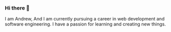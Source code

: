 ### Hi there 👋
I am Andrew, And I am currently pursuing a career in web development and software engineering. I have a passion for learning and creating new things.
<!--
**Andrew-Sitzes/Andrew-Sitzes** is a ✨ _special_ ✨ repository because its `README.md` (this file) appears on your GitHub profile.

Here are some ideas to get you started:

- 🔭 I’m currently working on ...a web page for a non profit organization
- 🌱 I’m currently learning ...how to sharpening JS skills
- 👯 I’m looking to collaborate on ...making new applications
- 🤔 I’m looking for help with ...making games in python
- 💬 Ask me about ...playing music
- 📫 How to reach me: ...https://www.linkedin.com/in/andrew-sitzes/
- 😄 Pronouns: ...him/his
- ⚡ Fun fact: ...I was a bartender before a web developer
-->
